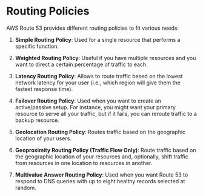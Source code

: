 # Routing Policies

AWS Route 53 provides different routing policies to fit various needs:

1. **Simple Routing Policy**: Used for a single resource that performs a specific function.

2. **Weighted Routing Policy**: Useful if you have multiple resources and you want to direct a certain percentage of traffic to each.

3. **Latency Routing Policy**: Allows to route traffic based on the lowest network latency for your user (i.e., which region will give them the fastest response time).

4. **Failover Routing Policy**: Used when you want to create an active/passive setup. For instance, you might want your primary resource to serve all your traffic, but if it fails, you can reroute traffic to a backup resource. 

5. **Geolocation Routing Policy**: Routes traffic based on the geographic location of your users. 

6. **Geoproximity Routing Policy (Traffic Flow Only)**: Route traffic based on the geographic location of your resources and, optionally, shift traffic from resources in one location to resources in another.

7. **Multivalue Answer Routing Policy**: Used when you want Route 53 to respond to DNS queries with up to eight healthy records selected at random.